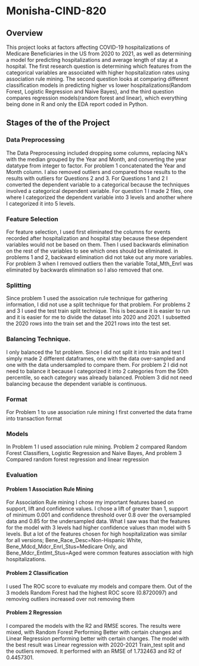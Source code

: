 # Monisha-CIND-820
## Overview
This project looks at factors affecting COVID-19 hospitalizations of Medicare Beneficiaries in the US from 2020 to 2021, as well as determining a model for predicting hospitalizations and average length of stay at a hospital. The first research question is determining which features from the categorical variables are associated with higher hopsitalization rates using association rule mining. The second question looks at comparing different classification models in predicting higher vs lower hospitalizations(Random Forest, Logistic Regression and Naive Bayes), and the third question compares regression models(random forest and linear), which everything being done in R and only the EDA report coded in Python. 
## Stages of the of the Project
### Data Preprocessing
The Data Preprocessing included dropping some columns, replacing NA's with the median grouped by the Year and Month, and converting the year datatype from integer to factor. For problem 1 concatenated the Year and Month column. I also removed outliers and compared those results to the results with outliers for Questions 2 and 3. For Questions 1 and 2 I converted the dependent variable to a categorical because the techniques involved a categorical dependent variable. For question 1 I made 2 files, one where I categorized the dependent variable into 3 levels and another where I categorized it into 5 levels.
### Feature Selection
For feature selection, I used first eliminated the columns for events recorded after hospitalization and hospital stay because these dependent variables would not be based on them. Then I used backwards elimination on the rest of the variables to see which ones should be eliminated. in problems 1 and 2, backward elimination did not take out any more variables. For problem 3 when I removed outliers then the variable Total_Mth_Enrl was eliminated by backwards elimination so I also removed that one. 
### Splitting 
Since problem 1 used the assoication rule technique for gathering information, I did not use a split technique for that problem. For problems 2 and 3 I used the test train split technique. This is because it is easier to run and it is easier for me to divide the dataset into 2020 and 2021. I subsetted the 2020 rows into the train set and the 2021 rows into the test set. 
### Balancing Technique.
I only balanced the 1st problem. Since I did not split it into train and test I simply made 2 different dataframes, one with the data over-sampled and one with the data undersampled to compare them. For problem 2 I did not need to balance it because I categorized it into 2 categories from the 50th percentile, so each category was already balanced. Problem 3 did not need balancing because the dependent variable is continuous. 
### Format
For Problem 1 to use association rule mining I first converted the data frame into transaction format
### Models
In Problem 1 I used association rule mining. Problem 2 compared Random Forest Classifiers, Logistic Regression and Naive Bayes, And problem 3 Compared random forest regression and linear regression
### Evaluation
#### Problem 1 Association Rule Mining
For Association Rule mining I chose my important features based on support, lift and confidence values. I chose a lift of greater than 1, support of minimum 0.001 and confidence threshold over 0.8 over the oversampled data and 0.85 for the undersampled data. What I saw was that the features for the model with 3 levels had higher confidence values than model with 5 levels. But a lot of the features chosen for high hospitalization was similar for all versions; Bene_Race_Desc=Non-Hispanic White, Bene_Mdcd_Mdcr_Enrl_Stus=Medicare Only, and Bene_Mdcr_Entlmt_Stus=Aged were common features association with high hospitalizations. 
#### Problem 2 Classification
I used The ROC score to evaluate my models and compare them. Out of the 3 models Random Forest had the highest ROC score (0.8720097) and removing outliers increased over not removing them
#### Problem 2 Regression
I compared the models with the R2 and RMSE scores. The results were mixed, with Random Forest Performing Better with certain changes and Linear Regression performing better with certain changes. The model with the best result was Linear regression with 2020-2021 Train_test split and the outliers removed. It performed with an RMSE of 1.732463 and R2 of 0.4457301.
